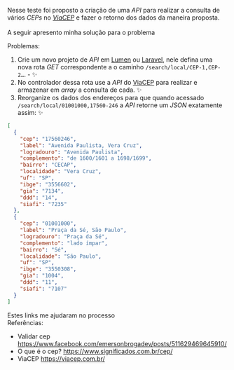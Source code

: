 Nesse teste foi proposto a criação de uma *API* para realizar a consulta de vários *CEPs* no *[ViaCEP](https://viacep.com.br/)* e fazer o retorno dos dados da maneira proposta. 
<br>  
A seguir apresento minha solução para o problema

Problemas:
1. Crie um novo projeto de *API* em [Lumen](https://lumen.laravel.com/docs/9.x) ou [Laravel](https://laravel.com/), nele defina uma nova rota *GET* correspondente a o caminho ``/search/local/CEP-1,CEP-2…``. - ✨
2. No controlador dessa rota use a *API* do [ViaCEP](https://viacep.com.br/) para realizar e armazenar em *array* a consulta de cada.  ✨
3. Reorganize os dados dos endereços para que quando acessado ``/search/local/01001000,17560-246`` a *API* retorne um *JSON* exatamente assim:  ✨

```json
[
  {
    "cep": "17560246",
    "label": "Avenida Paulista, Vera Cruz",
    "logradouro": "Avenida Paulista",
    "complemento": "de 1600/1601 a 1698/1699",
    "bairro": "CECAP",
    "localidade": "Vera Cruz",
    "uf": "SP",
    "ibge": "3556602",
    "gia": "7134",
    "ddd": "14",
    "siafi": "7235"
  },
  {
    "cep": "01001000",
    "label": "Praça da Sé, São Paulo",
    "logradouro": "Praça da Sé",
    "complemento": "lado ímpar",
    "bairro": "Sé",
    "localidade": "São Paulo",
    "uf": "SP",
    "ibge": "3550308",
    "gia": "1004",
    "ddd": "11",
    "siafi": "7107"
  }
]
```

Estes links me ajudaram no processo <br>
Referências:
* Validar cep https://www.facebook.com/emersonbrogadev/posts/511629469645910/
* O que é o cep? https://www.significados.com.br/cep/
* ViaCEP https://viacep.com.br/
